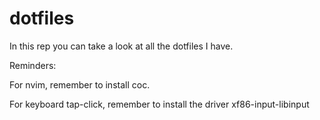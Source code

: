 # dotfiles

In this rep you can take a look at all the dotfiles I have.



Reminders:


For nvim, remember to install coc.

For keyboard tap-click, remember to install the driver xf86-input-libinput
